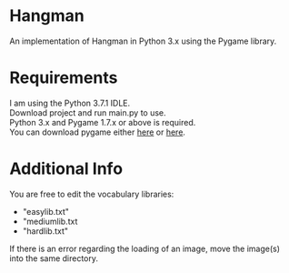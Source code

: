 # Hangman
An implementation of Hangman in Python 3.x using the Pygame library.

# Requirements
I am using the Python 3.7.1 IDLE.\
Download project and run main.py to use.\
Python 3.x and Pygame 1.7.x or above is required.\
You can download pygame either [here](https://www.pygame.org/download.shtml) or [here](https://bitbucket.org/pygame/pygame/downloads/).

# Additional Info
You are free to edit the vocabulary libraries:
- "easylib.txt"
- "mediumlib.txt
- "hardlib.txt"

If there is an error regarding the loading of an image, move the image(s) into the same directory.
